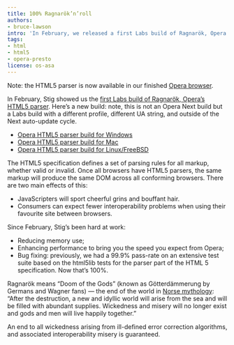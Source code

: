 ```yaml
---
title: 100% Ragnarök’n’roll
authors:
- bruce-lawson
intro: 'In February, we released a first Labs build of Ragnarök, Opera’s HTML5 parser. This is a second build, with reduced memory usage, enhanced performance and lots of bug fixes.'
tags:
- html
- html5
- opera-presto
license: os-asa
---
```


Note: the HTML5 parser is now available in our finished [Opera browser][1].

[1]: http://www.opera.com/browser/

In February, Stig showed us the [first Labs build of Ragnarök, Opera’s HTML5 parser][2]. Here’s a new build: note, this is not an Opera Next build but a Labs build with a different profile, different UA string, and outside of the Next auto-update cycle.

[2]: http://my.opera.com/core/blog/show.dml/26453141

- [Opera HTML5 parser build for Windows][3]
- [Opera HTML5 parser build for Mac][4]
- [Opera HTML5 parser build for Linux/FreeBSD][5]

[3]: http://snapshot.opera.com/labs/HTML5-Parser/Opera-Labs-HTML5-Parser-12.00-26039.en.exe
[4]: http://snapshot.opera.com/labs/HTML5-Parser/Opera-Labs-HTML5-Parser-12.00-26039.dmg
[5]: http://snapshot.opera.com/labs/HTML5-Parser/Linux-FreeBSD/

The HTML5 specification defines a set of parsing rules for all markup, whether valid or invalid. Once all browsers have HTML5 parsers, the same markup will produce the same DOM across all conforming browsers. There are two main effects of this:

- JavaScripters will sport cheerful grins and bouffant hair.
- Consumers can expect fewer interoperability problems when using their favourite site between browsers.

Since February, Stig’s been hard at work:

- Reducing memory use;
- Enhancing performance to bring you the speed you expect from Opera;
- Bug fixing: previously, we had a 99.9% pass-rate on an extensive test suite based on the html5lib tests for the parser part of the HTML 5 specification. Now that’s 100%.

Ragnarök means “Doom of the Gods” (known as Götterdämmerung by Germans and Wagner fans) — the end of the world in [Norse mythology][6]: “After the destruction, a new and idyllic world will arise from the sea and will be filled with abundant supplies. Wickedness and misery will no longer exist and gods and men will live happily together.”

[6]: http://www.pantheon.org/articles/r/ragnarok.html

An end to all wickedness arising from ill-defined error correction algorithms, and associated interoperability misery is guaranteed.
